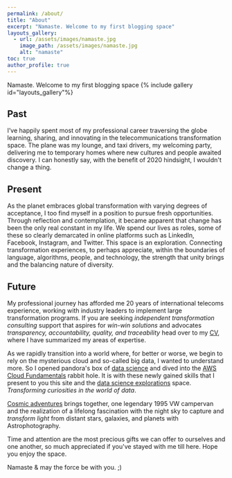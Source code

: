 ```yaml
---
permalink: /about/
title: "About"
excerpt: "Namaste. Welcome to my first blogging space"
layouts_gallery:
  - url: /assets/images/namaste.jpg
    image_path: /assets/images/namaste.jpg
    alt: "namaste"
toc: true
author_profile: true
---
```

Namaste. Welcome to my first blogging space
{% include gallery id="layouts_gallery"%}

##  Past
I’ve happily spent most of my professional career traversing the globe learning, sharing, and innovating in the telecommunications transformation space. The plane was my lounge,  and taxi drivers, my welcoming party, delivering me to temporary homes where new cultures and people awaited discovery. I can honestly say, with the benefit of 2020 hindsight,  I wouldn't change a thing. 
##  Present
As the planet embraces global transformation with varying degrees of acceptance, I too find myself in a position to pursue fresh opportunities. Through reflection and contemplation, it became apparent that change has been the only real constant in my life. We spend our lives as roles, some of these so clearly demarcated in online platforms such as LinkedIn, Facebook, Instagram, and Twitter. This space is an exploration. Connecting transformation experiences, to perhaps appreciate, within the boundaries of language, algorithms, people, and technology, the strength that unity brings and the balancing nature of diversity.
##  Future
My professional journey has afforded me 20 years of international telecoms experience, working with industry leaders to implement large transformation programs.  If you are seeking   *independent transformation consulting* support that aspires for *win-win solutions* and advocates *transparency, accountability, quality, and traceability* head over to my [CV](/cv/), where I have summarized my areas of expertise.   

As we rapidly transition into a world where, for better or worse, we begin to rely on the mysterious cloud and so-called big data, I wanted to understand more. So I opened pandora's box of [data science](/assets/images/datasc.jpg) and dived into the [AWS Cloud Fundamentals](/assets/images/AWS.jpg) rabbit hole.  It is with these newly gained skills that I present to you this site and the [data science explorations](/dse/) space. *Transforming curiosities in the world of data*.    

[Cosmic adventures](/cosmic/) brings together, one legendary 1995 VW campervan and the realization of a lifelong fascination with the night sky to capture and *transform light* from distant stars, galaxies, and planets with Astrophotography.

Time and attention are the most precious gifts we can offer to ourselves and one another, so much appreciated if you've stayed with me till here. Hope you enjoy the space.


Namaste
&
may the force be with you. ;)

